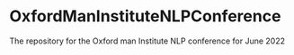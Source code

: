 # OxfordManInstituteNLPConference
The repository for the Oxford man Institute NLP conference for June 2022
